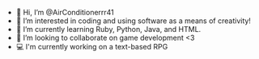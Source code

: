 - 👋 Hi, I’m @AirConditionerrr41
- 👀 I’m interested in coding and using software as a means of creativity!
- 🌱 I’m currently learning Ruby, Python, Java, and HTML.
- 💞️ I’m looking to collaborate on game development <3
- 💻 I'm currently working on a text-based RPG

<!---
AirConditionerrr41/AirConditionerrr41 is a ✨ special ✨ repository because its `README.md` (this file) appears on your GitHub profile.
You can click the Preview link to take a look at your changes.
--->
